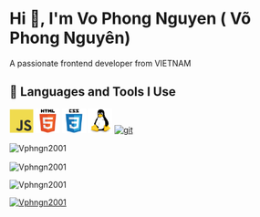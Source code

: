 <h1>Hi 👋, I'm Vo Phong Nguyen ( Võ Phong Nguyên)</h1>
<p>A passionate frontend developer from VIETNAM</p>
<h2>🚀 Languages and Tools I Use</h2>
<p><a target="_blank" href="https://raw.githubusercontent.com/devicons/devicon/master/icons/javascript/javascript-original.svg" style="display: inline-block;"><img src="https://raw.githubusercontent.com/devicons/devicon/master/icons/javascript/javascript-original.svg" alt="javascript" width="42" height="42" /></a>
<a target="_blank" href="https://raw.githubusercontent.com/devicons/devicon/master/icons/html5/html5-original-wordmark.svg" style="display: inline-block;"><img src="https://raw.githubusercontent.com/devicons/devicon/master/icons/html5/html5-original-wordmark.svg" alt="html5" width="42" height="42" /></a>
<a target="_blank" href="https://raw.githubusercontent.com/devicons/devicon/master/icons/css3/css3-original-wordmark.svg" style="display: inline-block;"><img src="https://raw.githubusercontent.com/devicons/devicon/master/icons/css3/css3-original-wordmark.svg" alt="css3" width="42" height="42" /></a>
<a target="_blank" href="https://raw.githubusercontent.com/devicons/devicon/master/icons/linux/linux-original.svg" style="display: inline-block;"><img src="https://raw.githubusercontent.com/devicons/devicon/master/icons/linux/linux-original.svg" alt="linux" width="42" height="42" /></a>
<a target="_blank" href="https://www.vectorlogo.zone/logos/git-scm/git-scm-icon.svg" style="display: inline-block;"><img src="https://www.vectorlogo.zone/logos/git-scm/git-scm-icon.svg" alt="git" width="42" height="42" /></a></p>
<p><img align="center" src="https://github-readme-stats.vercel.app/api?username=Vphngn2001&show_icons=true&locale=en" alt="Vphngn2001" /></p>
<p><img align="center" src="https://github-readme-streak-stats.herokuapp.com/?user=Vphngn2001&" alt="Vphngn2001" /></p>
<p><img src="https://github-readme-stats.vercel.app/api/top-langs?username=Vphngn2001&show_icons=true&locale=en&layout=compact" alt="Vphngn2001" /></p>
<p><a href="https://github.com/ryo-ma/github-profile-trophy"><img src="https://github-profile-trophy.vercel.app/?username=Vphngn2001" alt="Vphngn2001" /></a></p>
